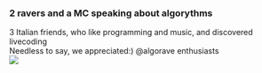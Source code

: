 ### 2 ravers and a MC speaking about algorythms
3 Italian friends, who like programming and music, and discovered livecoding<br>
Needless to say, we appreciated:)
@algorave enthusiasts<br>
<img src="https://img.shields.io/badge/algorave%20-%238a1616.svg?&style=for-the-badge&logo=A&logoColor=grey"/>
